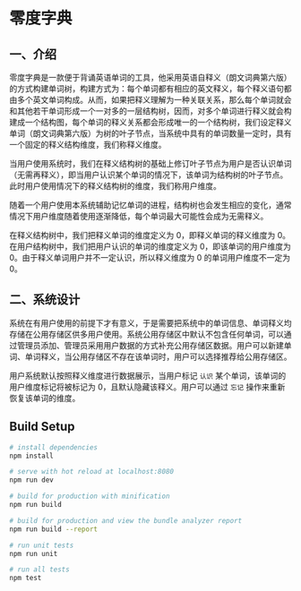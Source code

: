 # 零度字典

## 一、介绍

零度字典是一款便于背诵英语单词的工具，他采用英语自释义（朗文词典第六版）的方式构建单词树，构建方式为：每个单词都有相应的英文释义，每个释义语句都由多个英文单词构成。从而，如果把释义理解为一种关联关系，那么每个单词就会和其他若干单词形成一个一对多的一层结构树，因而，对多个单词进行释义就会构建成一个结构图，每个单词的释义关系都会形成唯一的一个结构树，我们设定释义单词（朗文词典第六版）为树的叶子节点，当系统中具有的单词数量一定时，具有一个固定的释义结构维度，我们称释义维度。

当用户使用系统时，我们在释义结构树的基础上修订叶子节点为用户是否认识单词（无需再释义），即当用户认识某个单词的情况下，该单词为结构树的叶子节点。此时用户使用情况下的释义结构树的维度，我们称用户维度。

随着一个用户使用本系统辅助记忆单词的进程，结构树也会发生相应的变化，通常情况下用户维度随着使用逐渐降低，每个单词最大可能性会成为无需释义。

在释义结构树中，我们把释义单词的维度定义为 0，即释义单词的释义维度为 0。在用户结构树中，我们把用户认识的单词的维度定义为 0，即该单词的用户维度为 0。由于释义单词用户并不一定认识，所以释义维度为 0 的单词用户维度不一定为 0。

## 二、系统设计

系统在有用户使用的前提下才有意义，于是需要把系统中的单词信息、单词释义均存储在公用存储区供多用户使用。系统公用存储区中默认不包含任何单词，可以通过管理员添加、管理员采用用户数据的方式补充公用存储区数据。用户可以新建单词、单词释义，当公用存储区不存在该单词时，用户可以选择推荐给公用存储区。

用户系统默认按照释义维度进行数据展示，当用户标记 `认识` 某个单词，该单词的用户维度标记将被标记为 0，且默认隐藏该释义。用户可以通过 `忘记` 操作来重新恢复该单词的维度。

## Build Setup

``` bash
# install dependencies
npm install

# serve with hot reload at localhost:8080
npm run dev

# build for production with minification
npm run build

# build for production and view the bundle analyzer report
npm run build --report

# run unit tests
npm run unit

# run all tests
npm test
```